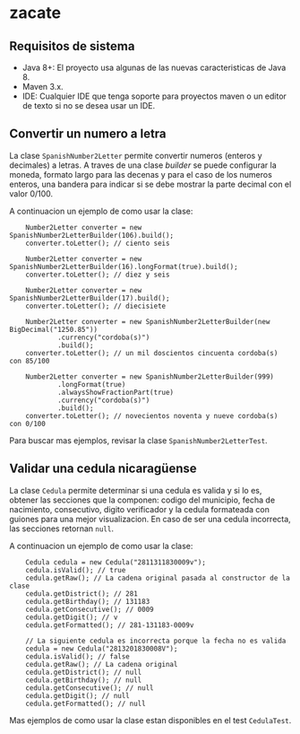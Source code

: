 # zacate


## Requisitos de sistema

* Java 8+: El proyecto usa algunas de las nuevas caracteristicas de Java 8.
* Maven 3.x.
* IDE: Cualquier IDE que tenga soporte para proyectos maven o un editor de texto si no se desea usar un IDE.

## Convertir un numero a letra

La clase `SpanishNumber2Letter` permite convertir numeros (enteros y decimales) a letras. A traves de una clase *builder* se puede configurar
la moneda, formato largo para las decenas y para el caso de los numeros enteros, una bandera para indicar si se debe mostrar la parte decimal
con el valor 0/100.

A continuacion un ejemplo de como usar la clase:

        Number2Letter converter = new SpanishNumber2LetterBuilder(106).build();
        converter.toLetter(); // ciento seis

        Number2Letter converter = new SpanishNumber2LetterBuilder(16).longFormat(true).build();
        converter.toLetter(); // diez y seis

        Number2Letter converter = new SpanishNumber2LetterBuilder(17).build();
        converter.toLetter(); // diecisiete

        Number2Letter converter = new SpanishNumber2LetterBuilder(new BigDecimal("1250.85"))
                .currency("cordoba(s)")
                .build();
        converter.toLetter(); // un mil doscientos cincuenta cordoba(s) con 85/100

        Number2Letter converter = new SpanishNumber2LetterBuilder(999)
                .longFormat(true)
                .alwaysShowFractionPart(true)
                .currency("cordoba(s)")
                .build();
        converter.toLetter(); // novecientos noventa y nueve cordoba(s) con 0/100

Para buscar mas ejemplos, revisar la clase `SpanishNumber2LetterTest`.

## Validar una cedula nicarag&#252;ense

La clase `Cedula` permite determinar si una cedula es valida y si lo es, obtener las secciones que la componen: codigo del municipio, fecha de
nacimiento, consecutivo, digito verificador y la cedula formateada con guiones para una mejor visualizacion. En caso de ser una cedula incorrecta,
las secciones retornan `null`.

A continuacion un ejemplo de como usar la clase:

        Cedula cedula = new Cedula("2811311830009v");
        cedula.isValid(); // true
        cedula.getRaw(); // La cadena original pasada al constructor de la clase
        cedula.getDistrict(); // 281
        cedula.getBirthday(); // 131183
        cedula.getConsecutive(); // 0009
        cedula.getDigit(); // v
        cedula.getFormatted(); // 281-131183-0009v

        // La siguiente cedula es incorrecta porque la fecha no es valida
        cedula = new Cedula("2813201830008V");
        cedula.isValid(); // false
        cedula.getRaw(); // La cadena original
        cedula.getDistrict(); // null
        cedula.getBirthday(); // null
        cedula.getConsecutive(); // null
        cedula.getDigit(); // null
        cedula.getFormatted(); // null

Mas ejemplos de como usar la clase estan disponibles en el test `CedulaTest`.
